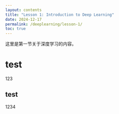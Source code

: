 ```yaml
---
layout: contents
title: "Lesson 1: Introduction to Deep Learning"
date: 2024-12-17
permalink: /deeplearning/lesson-1/
toc: true
---
```

这里是第一节关于深度学习的内容。
# test
123
## test
1234
